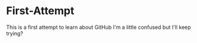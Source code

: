 # First-Attempt
This is a first attempt to learn about GitHub
I'm a little confused but I'll keep trying?
